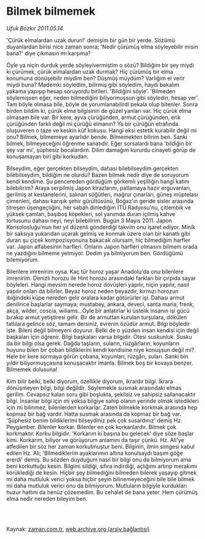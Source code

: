 # Bilmek bilmemek

*Ufuk Bozkır 2011.05.14*

<td class="columnist-detail">
<p>'Çürük elmalardan uzak durun!' demişim bir gün bir yerde. Sözümü duyanlardan birisi nice zaman sonra; 'Nedir çürümüş elma söyleyebilir misin bana?' diye çıkmasın mı karşıma?</p>
<p>
<div id="haberMetinDiv">
<p>Öyle ya niçin durduk yerde söyleyivermiştim o sözü? Bildiğim bir şey miydi ki çürümek, çürük elmalardan uzak durmak? Hiç çürümüş bir elma konumuna dönüşebilir miydim ben? Düşmüş müydüm? Varlığım el verir miydi buna? Mademki söyledim, bilirmiş gibi söyledim, haydi bakalım yakama yapışıp hesap soruyordu birileri. 'Bildiğini söyle'. 'Bilmeden söylemişsen eğer, neden bilmediğini biliyormuşsun gibi söyledin, hesap ver'. Tam böyle olmasa bile, böyle de yorumlanabilirdi pekala olup bitenler. Sonra birden bildim ki, çürük elma bilgisinin de güzel yanları var. Hiç çürük elma olmasam bile var. Bir kere, ayva çürüğünden, armut çürüğünden, erik çürüğünden farklı değil mi çürüğü elmanın? Ya bir çürüğün etrafında oluşuveren o taze ve keskin küf kokusu. Hangi eksi estetik kurabilir değil mi onu? Bilmek, bilmemeye ayarlıdır bende. Bilmemekten bilirim ben. Sanki bilmek, bilmeyeceğini öğrenme sanatıdır. Eğer sorsalardı bana 'bildiğin bir şey var mı', şüphesiz bocalardım. Dilim damağım kururdu cinayeti görüp de konuşamayan biri gibi korkudan.
<p>Bilseydim, eğer gerçekten bilseydim, dahası bilebilseydim gerçekten bilebilseydim, bildiğim ne olurdu? Bazen bilmek nedir diye de soruyorum kendi kendime. Şu pencereden gördüğüm görkemli yeşilliğin hangi katını bilebilirim? Araya serpilmiş Japon kirazlarını, patlamaya hazır erguvanları, gerilmiş at kestanelerini, salınan söğütleri, mağrur çınarları, güneş müptelası çimenleri, dahası karışık şehir gürültüsünü, Boğaz'ın geride sisler arasında titreşen üşengeçliğini, her sabah dinlediğim İTÜ Radyosu'nu, çitlembik ve yüksek çamları, başıboş köpekleri, sol yanımda duran içilmiş kahve tortusunu dahası neyi, neyi bilebilirim. Bugün 3 Mayıs 2011. Japon Konsolosluğu'nun her yıl düzenli gönderdiği takvim onu işaret ediyor. Minik bir saksıya yukarıdan uçarak gelmiş ve konmak üzere olan bir kanatlı gibi duran şu çiçek kompozisyonuna bakacak olursam, hiç bilmediğim harfler var. Japon alfabesinin harfleri. Onların Japon harfleri olmasını bilmem orada ne yazdığını bilmeme yetmiyor. Dedim ya bilmiyorum ben. Gördüğümü bilemiyorum.
<p>Bilenlere imrenirim oysa. Kaç tür horoz yaşar Anadolu'da onu bilenlere imrenirim. Denizli horozu ile Hint horozu arasındaki farkları bir çırpıda sayar böyleleri. Hangi mevsim nerede horoz dövüşleri yapılır, niçin yapılır, nasıl yapılır onları da bilirler. Beyaz horoz neden beyazdır, kırmızı horozun ibiğindeki küpe nereden gelir oralara kadar götürürler işi. Dahası armut denilince başlarlar saymaya; mustabey, ankara, deveci, santa maria, frenk, akça, wilder, coscia, wiliams...Öyle bir anlatırlar ki üstelik insanın işi gücü bırakıp armut yetiştiresi gelir. Bir de armuttan kurulan turşulara, dökülen tatlılara gelince söz, tamam dersiniz, evrenin özüdür armut. Bilgi böyledir işte. Bileni değil bilmeyeni doyurur. Belki de o yüzden insan kendisi için değil başkaları için öğrenir. Bilgi başkaları varsa bilgidir. Ötesi suskunluk. Susku da bir bilgi olsa gerek. Dağda taşların, suların, rüzgârların, koyunların huyunu bilen bir çoban bildiklerini kendi kendisine niye konuşsun değil mi? Hele bir kere sormaya görün çobana, koyunları, rüzgârı, suları. Sanki bin yıldır biliyormuşçasına konuşacaktır imanla. Bilmek boş bir kovaya benzer. Bilmemek dolusuna!
<p>Kim bilir belki, belki diyorum, özellikle diyorum, ikrardır bilgi. İkrara dönüşmeyen bilgi, bilgi değildir. Söylemekle susmak arasındaki elmas gerilim. Cevapsız kalan soru gibi boşlukta, şekilsiz ve sahipsiz sallanacaktır bilgi. İnsanlar bilgi için mi yoksa bilgiye sahip olanın yerinde olmak istedikleri için mi bilinmez, bilenlerden korkarlar. Zaten bilmekle korkmak arasında hep kopmaz bir bağ vardır. Hatta susmak arasında da kopmaz bir bağ var. 'Şüphesiz benim bildiklerimi bilseydiniz pek çok susardınız' demiş Hz. Peygamber. Bilenler korkar. Bilenler en çok korkanlardır. Bilmek çok korkmaktır. Korku bilgidir. 'Korkarım ki başına bu gelecek' diye söze başlar kimi. Korkarım, biliyor ve görüyorum anlamını da taşır çünkü. Hz. Ali'ye atfedilen bir söz her zaman korkutmuştur beni. Bilginin, ilmin simgesi kabul edilen Hz. Ali; 'Bilmediklerim ayaklarımın altına konulsaydı başım göğe ererdi' demiş. Bu sözden duyduğum nasıl bir bilgi onu da bilmiyorum ama beni korkuttuğu kesin. Bilgimi sildiği, sıfıra indirdiği, açlığımı artırıp merakımı körüklediği de kesin. Hiçbir şey bilmediğini bilmeden bilerek yaşayıp gitmek mi daha mutluluk verici yoksa hiçbir şeyin bilinemeyeceğini bile bile bilmek mi daha mutluluk verici onu da bilmiyorum. Mutluların bilgiyle kurdukları huzur hattını da henüz çözemedim. Bu cehalet de bana yeter. Hem çürümüş elma nedir nereden bileyim ben. </p></p></p></p></div>
</p>


<p><br>
		 </br></p></td>

Kaynak: [zaman.com.tr](http://zaman.com.tr/yazar.do?yazino=1133802), [web.archive.org (arşiv bağlantısı)](http://web.archive.org/web/20110518053937/http://www.zaman.com.tr:80/yazar.do?yazino=1133802)
